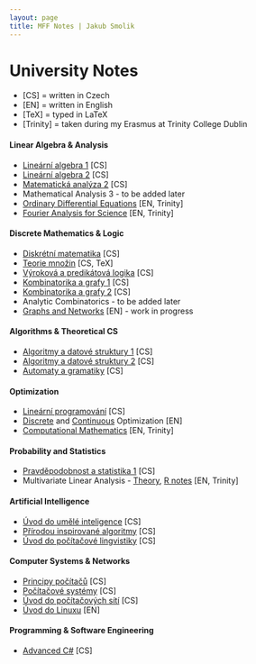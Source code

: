 ```yaml
---
layout: page
title: MFF Notes | Jakub Smolik
---
```


# University Notes

- [CS] = written in Czech
- [EN] = written in English
- [TeX] = typed in LaTeX
- [Trinity] = taken during my Erasmus at Trinity College Dublin

#### Linear Algebra & Analysis

- [Lineární algebra 1](01/Lingebra-1.pdf) [CS]
- [Lineární algebra 2](02/Lingebra-2.pdf) [CS]
- [Matematická analýza 2](03/Analyza-2.pdf) [CS]
- Mathematical Analysis 3 - to be added later
- [Ordinary Differential Equations](05/ODE.pdf) [EN, Trinity]
- [Fourier Analysis for Science](05/Fourier-analysis.pdf) [EN, Trinity]

#### Discrete Mathematics & Logic

- [Diskrétní matematika](01/Diskretni-matematika.pdf) [CS]
- [Teorie množin](04/Teorie-mnozin.pdf) [CS, TeX]
- [Výroková a predikátová logika](03/Logika.pdf) [CS]
- [Kombinatorika a grafy 1](03/Kombagra-1.pdf) [CS]
- [Kombinatorika a grafy 2](06/Kombagra-2.pdf) [CS]
- Analytic Combinatorics - to be added later
- [Graphs and Networks](06/Graphs-and-networks.pdf) [EN] - work in progress

#### Algorithms & Theoretical CS

- [Algoritmy a datové struktury 1](02/ADS-1.pdf) [CS]
- [Algoritmy a datové struktury 2](03/ADS-2.pdf) [CS]
- [Automaty a gramatiky](04/Autogramy.pdf) [CS]

#### Optimization

- [Lineární programování](04/Linearni-programovani.pdf) [CS]
- [Discrete](06/Optimization-discrete.pdf) and [Continuous](06/Optimization-continuous.pdf) Optimization [EN]
- [Computational Mathematics](05/Computational-mathematics.pdf) [EN, Trinity]

#### Probability and Statistics

- [Pravděpodobnost a statistika 1](04/PAST-1.pdf) [CS]
- Multivariate Linear Analysis - [Theory](05/Multivariate-linear-analysis/Multivariate-linear-analysis.pdf), [R notes](05/Multivariate-linear-analysis/) [EN, Trinity]

#### Artificial Intelligence

- [Úvod do umělé inteligence](04/Uvod-do-AI.pdf) [CS]
- [Přírodou inspirované algoritmy](04/Prirodou-inspirovane-algoritmy.pdf) [CS]
- [Úvod do počítačové lingvistiky](03/Uvod-do-pocitacove-lingvistiky.pdf) [CS]

#### Computer Systems & Networks

- [Principy počítačů](01/Principy-pocitacu.pdf) [CS]
- [Počítačové systémy](02/Pocitacove-systemy.pdf) [CS]
- [Úvod do počítačových sítí](01/Uvod-do-pocitacovych-siti.pdf) [CS]
- [Úvod do Linuxu](https://github.com/Couleslaw/linux-notes) [EN]

#### Programming & Software Engineering

- [Advanced C#](04/Advanced-CSharp/) [CS]
